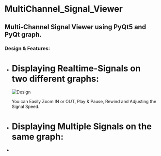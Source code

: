 # MultiChannel_Signal_Viewer
## Multi-Channel Signal Viewer using PyQt5 and PyQt graph.
### Design & Features:
- # Displaying Realtime-Signals on two different graphs: 

  ![Design](https://github.com/mohandemadx/MultiChannel_Signal_Viewer/assets/102548631/f9e9d346-1a90-4f6f-a4e7-b45eb9dd16b5)

  You can Easily Zoom IN or OUT, Play & Pause, Rewind and Adjusting the Signal Speed.

- # Displaying Multiple Signals on the same graph:


- 
